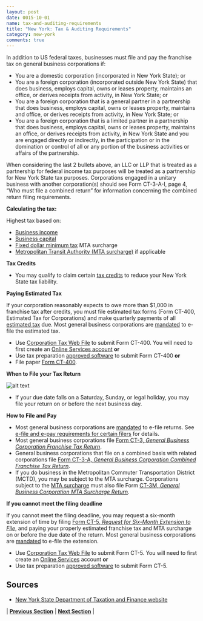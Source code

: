 ```yaml
---
layout: post
date: 0015-10-01
name: tax-and-auditing-requirements
title: "New York: Tax & Auditing Requirements"
category: new-york
comments: true
---
```


In addition to US federal taxes, businesses must file and pay the franchise tax on general business corporations if:
- You are a domestic corporation (incorporated in New York State); or
- You are a foreign corporation (incorporated outside New York State) that does business, employs capital, owns or leases property, maintains an office, or derives receipts from activity, in New York State; or
- You are a foreign corporation that is a general partner in a partnership that does business, employs capital, owns or leases property, maintains and office, or derives receipts from activity, in New York State; or
- You are a foreign corporation that is a limited partner in a partnership that does business, employs capital, owns or leases property, maintains an office, or derives receipts from activity, in New York State and you are engaged directly or indirectly, in the participation or in the domination or control of all or any portion of the business activities or affairs of the partnership.

When considering the last 2 bullets above, an LLC or LLP that is treated as a partnership for federal income tax purposes will be treated as a partnership for New York State tax purposes. Corporations engaged in a unitary business with another corporation(s) should see Form CT-3-A-I, page 4, “Who must file a combined return” for information concerning the combined return filing requirements.

**Calculating the tax:**

Highest tax based on: 
- [Business income](https://www.tax.ny.gov/bus/ct/def_art9a.htm#eni)
- [Business capital](https://www.tax.ny.gov/bus/ct/def_art9a.htm#business%20base)
- [Fixed dollar minimum tax](https://www.tax.ny.gov/bus/ct/def_art9a.htm#fix%20min%20tax) 
MTA surcharge 
- [Metropolitan Transit Authority (MTA surcharge)](https://www.tax.ny.gov/bus/ct/def_art9a.htm#mta) if applicable

**Tax Credits**
- You may qualify to claim certain [tax credits](https://www.tax.ny.gov/bus/ct/article9a_tax_credits.htm) to reduce your New York State tax liability. 

**Paying Estimated Tax**

If your corporation reasonably expects to owe more than $1,000 in franchise tax after credits, you must file estimated tax forms (Form CT-400, Estimated Tax for Corporations) and make quarterly payments of all [estimated tax](https://www.tax.ny.gov/bus/ct/def_art9a.htm#est%20tax) due. Most general business corporations are [mandated](https://www.tax.ny.gov/bus/efile/elf_busn_mandate.htm) to e-file the estimated tax.
- Use [Corporation Tax Web File](https://www.tax.ny.gov/bus/efile/ctwebfile.htm) to submit Form CT-400. You will need to first create an [Online Services account](https://www.tax.ny.gov/online/default.htm) **or**
- Use tax preparation [approved software](https://www.tax.ny.gov/bus/efile/dvlprs_corp.htm) to submit Form CT-400 **or**
-	File paper [Form CT-400](https://www.tax.ny.gov/pdf/current_forms/ct/ct400.pdf).

**When to File your Tax Return**

![alt text](https://github.com/Mimush/CryptoWikiTest.github.io/blob/master/assets/NY_Tax_Dates.png "NY Tax Return Dates")


- If your due date falls on a Saturday, Sunday, or legal holiday, you may file your return on or before the next business day.

**How to File and Pay**
-	Most general business corporations are [mandated](https://www.tax.ny.gov/bus/efile/elf_busn_mandate.htm) to e-file returns. See [e-file and e-pay requirements for certain filers](https://www.tax.ny.gov/bus/efile/elf_busn_mandate.htm) for details.
- Most general business corporations file [Form CT-3, _General Business Corporation Franchise Tax Return_](https://www.tax.ny.gov/pdf/current_forms/ct/ct3.pdf). 
- General business corporations that file on a combined basis with related corporations file [Form CT-3-A, _General Business Corporation Combined Franchise Tax Return_](https://www.tax.ny.gov/pdf/current_forms/ct/ct3a.pdf).
- If you do business in the Metropolitan Commuter Transportation District (MCTD), you may be subject to the MTA surcharge. Corporations subject to the [MTA surcharge](https://www.tax.ny.gov/bus/ct/def_art9a.htm#mta) must also file Form [CT-3M, _General Business Corporation MTA Surcharge Return_](https://www.tax.ny.gov/pdf/current_forms/ct/ct3m.pdf).

**If you cannot meet the filing deadline**

If you cannot meet the filing deadline, you may request a six-month extension of time by filing [Form CT-5, _Request for Six-Month Extension to File_](https://www.tax.ny.gov/bus/ads/webctext.htm), and paying your properly estimated franchise tax and MTA surcharge on or before the due date of the return.  Most general business corporations are [mandated](https://www.tax.ny.gov/bus/efile/elf_busn_mandate.htm) to e-file the extension.
- Use [Corporation Tax Web File](https://www.tax.ny.gov/bus/efile/ctwebfile.htm) to submit Form CT-5. You will need to first create an [Online Services](https://www.tax.ny.gov/online/default.htm) account **or**
-	Use tax preparation [approved software](https://www.tax.ny.gov/bus/efile/dvlprs_corp.htm) to submit Form CT-5.

Sources
------ 
- [New York State Department of Taxation and Finance website](https://www.tax.ny.gov/default.htm)

| **[Previous Section](https://neo-project.github.io/global-blockchain-compliance-hub//new-york/new-york-team-member-requirements.html)** | **[Next Section](https://neo-project.github.io/global-blockchain-compliance-hub//new-york/new-york-governing-by-law.html )** |






